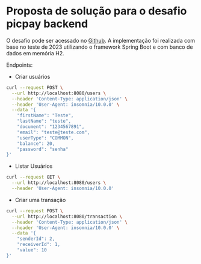 # Proposta de solução para o desafio picpay  backend

O desafio pode ser acessado no [Github](https://github.com/PicPay/picpay-desafio-backend). A implementação foi realizada com base no teste de 2023 utilizando o framework Spring Boot e com banco de dados em memória H2.

Endpoints:

- Criar usuários
```bash
curl --request POST \
  --url http://localhost:8080/users \
  --header 'Content-Type: application/json' \
  --header 'User-Agent: insomnia/10.0.0' \
  --data '{
	"firstName": "Teste",
	"lastName": "teste",
	"document": "1234567891",
	"email": "teste@teste.com",
	"userType": "COMMON",
	"balance": 20,
	"password": "senha"
}'
```

- Listar Usuários
```bash
curl --request GET \
  --url http://localhost:8080/users \
  --header 'User-Agent: insomnia/10.0.0'
```

- Criar uma transação
```bash
curl --request POST \
  --url http://localhost:8080/transaction \
  --header 'Content-Type: application/json' \
  --header 'User-Agent: insomnia/10.0.0' \
  --data '{
	"senderId": 2,
	"receiverId": 1,
	"value": 10
}'
```
